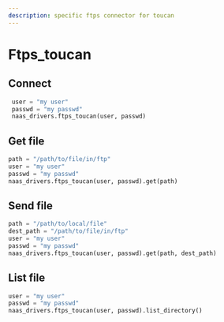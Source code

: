```yaml
---
description: specific ftps connector for toucan
---
```


# Ftps\_toucan

## Connect

```python
 user = "my user"
 passwd = "my passwd"
 naas_drivers.ftps_toucan(user, passwd)
```

## Get file

```python
path = "/path/to/file/in/ftp"
user = "my user"
passwd = "my passwd"
naas_drivers.ftps_toucan(user, passwd).get(path)
```

## Send file

```python
path = "/path/to/local/file"
dest_path = "/path/to/file/in/ftp"
user = "my user"
passwd = "my passwd"
naas_drivers.ftps_toucan(user, passwd).get(path, dest_path)
```

## List file

```python
user = "my user"
passwd = "my passwd"
naas_drivers.ftps_toucan(user, passwd).list_directory()
```

